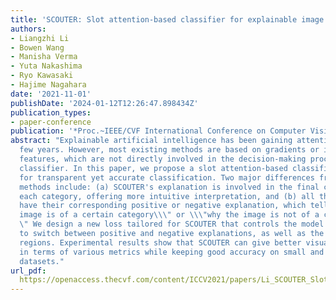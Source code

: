 ```yaml
---
title: 'SCOUTER: Slot attention-based classifier for explainable image recognition'
authors:
- Liangzhi Li
- Bowen Wang
- Manisha Verma
- Yuta Nakashima
- Ryo Kawasaki
- Hajime Nagahara
date: '2021-11-01'
publishDate: '2024-01-12T12:26:47.898434Z'
publication_types:
- paper-conference
publication: '*Proc.~IEEE/CVF International Conference on Computer Vision (ICCV)*'
abstract: "Explainable artificial intelligence has been gaining attention in the past
  few years. However, most existing methods are based on gradients or intermediate
  features, which are not directly involved in the decision-making process of the
  classifier. In this paper, we propose a slot attention-based classifier called SCOUTER
  for transparent yet accurate classification. Two major differences from other attention-based
  methods include: (a) SCOUTER's explanation is involved in the final confidence for
  each category, offering more intuitive interpretation, and (b) all the categories
  have their corresponding positive or negative explanation, which tells \\\"why the
  image is of a certain category\\\" or \\\"why the image is not of a certain category.\\\
  \" We design a new loss tailored for SCOUTER that controls the model's behavior
  to switch between positive and negative explanations, as well as the size of explanatory
  regions. Experimental results show that SCOUTER can give better visual explanations
  in terms of various metrics while keeping good accuracy on small and medium-sized
  datasets."
url_pdf: 
  https://openaccess.thecvf.com/content/ICCV2021/papers/Li_SCOUTER_Slot_Attention-Based_Classifier_for_Explainable_Image_Recognition_ICCV_2021_paper.pdf
---
```

